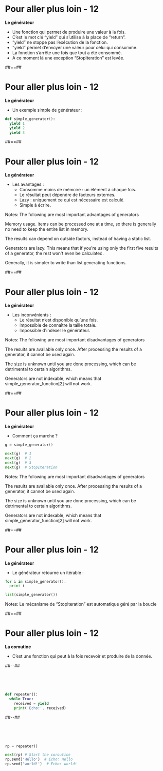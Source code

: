 <!-- .slide: -->

# Pour aller plus loin - 12

**Le générateur**

* Une fonction qui permet de produire une valeur à la fois.
* C’est le mot clé “yield” qui s’utilise à la place de “return”.
* “yield” ne stoppe pas l’exécution de la fonction.
* “yield” permet d’envoyer une valeur pour celui qui consomme.
* La fonction s’arrête une fois que tout a été consommé.
* A ce moment là une exception “StopIteration” est levée.

##==##
<!-- .slide: class="with-code" -->

# Pour aller plus loin - 12

**Le générateur**

* Un exemple simple de générateur :

```python
def simple_generator():
  yield 1
  yield 2
  yield 3
```

<!-- .element: class="big-code" -->

##==##
<!-- .slide: -->

# Pour aller plus loin - 12

**Le générateur**

* Les avantages :
  * Consomme moins de mémoire : un élément à chaque fois.
  * Le résultat peut dépendre de facteurs externes.
  * Lazy : uniquement ce qui est nécessaire est calculé.
  * Simple à écrire.

Notes:
The following are most important advantages of generators

Memory usage. Items can be processed one at a time, so there is generally no need to keep the entire list in memory.

The results can depend on outside factors, instead of having a static list.

Generators are lazy. This means that if you're using only the first five results of a generator, the rest won't even be calculated.

Generally, it is simpler to write than list generating functions.

##==##
<!-- .slide: -->

# Pour aller plus loin - 12

**Le générateur**

* Les inconvénients :
  * Le résultat n’est disponible qu’une fois.
  * Impossible de connaître la taille totale.
  * Impossible d'indexer le générateur.

Notes:
The following are most important disadvantages of generators

The results are available only once. After processing the results of a generator, it cannot be used again.

The size is unknown until you are done processing, which can be detrimental to certain algorithms.

Generators are not indexable, which means that simple_generator_function[2] will not work.

##==##
<!-- .slide: class="with-code" -->

# Pour aller plus loin - 12

**Le générateur**

* Comment ça marche ?

```python
g = simple_generator()

next(g)  # 1
next(g)  # 2
next(g)  # 3
next(g)  # StopIteration
```

<!-- .element: class="big-code" -->

Notes:
The following are most important disadvantages of generators

The results are available only once. After processing the results of a generator, it cannot be used again.

The size is unknown until you are done processing, which can be detrimental to certain algorithms.

Generators are not indexable, which means that simple_generator_function[2] will not work.

##==##
<!-- .slide: class="with-code" -->

# Pour aller plus loin - 12

**Le générateur**

* Le générateur retourne un itérable :

```python
for i in simple_generator():
  print i

list(simple_generator())
```

<!-- .element: class="big-code" -->

Notes:
Le mécanisme de “StopIteration” est automatique géré par la boucle

##==##
<!-- .slide: class="with-code two-column-layout" -->

# Pour aller plus loin - 12

**La coroutine**

* C’est une fonction qui peut à la fois recevoir et produire de la donnée.

##--##

<br>
<br>
<br>

```python
def repeater():
  while True:
    received = yield
    print('Echo:', received)
```

##--##

<br>
<br>
<br>

```python
rp = repeater()

next(rp) # Start the coroutine
rp.send('Hello')  # Echo: Hello
rp.send('world!')  # Echo: world!
```
